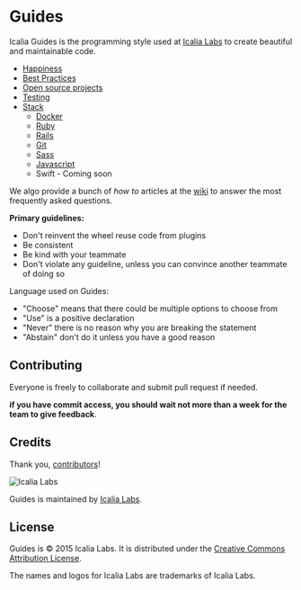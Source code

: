 # Guides

Icalia Guides is the programming style used at [Icalia Labs](http://icalialabs.com) to create beautiful and maintainable code.

* [Happiness](happiness)
* [Best Practices](best_practices)
* [Open source projects](open_source)
* [Testing]()
* [Stack](stack)
	* [Docker](stack/docker)
	* [Ruby](stack/ruby)
	* [Rails](stack/rails)
	* [Git](stack/git)
	* [Sass](stack/sass)
	* [Javascript](stack/js)
	* Swift - Coming soon
	

We algo provide a bunch of *how to* articles at the [wiki](https://github.com/IcaliaLabs/guides/wiki/How-tos) to answer the most frequently asked questions.

**Primary guidelines:**

* Don't reinvent the wheel reuse code from plugins
* Be consistent
* Be kind with your teammate
* Don't violate any guideline, unless you can convince another teammate of doing so

Language used on Guides:

* "Choose" means that there could be multiple options to choose from
* "Use" is a positive declaration
* "Never" there is no reason why you are breaking the statement
* "Abstain" don't do it unless you have a good reason


Contributing
------------

Everyone is freely to collaborate and submit pull request if needed.

**if you have commit access, you should wait not more than a week for the team to give feedback**.


Credits
-------

Thank you, [contributors](https://github.com/icalialabs/icalia_guides/graphs/contributors)!

![Icalia Labs](https://avatars0.githubusercontent.com/u/2523244?v=3&s=200)

Guides is maintained by [Icalia Labs](http://www.icalialabs.com/team).

License
-------

Guides is © 2015 Icalia Labs. It is distributed under the [Creative Commons
Attribution License](http://creativecommons.org/licenses/by/3.0/).

The names and logos for Icalia Labs are trademarks of Icalia Labs.



